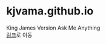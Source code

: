 # kjvama.github.io
King James Version Ask Me Anything<br />
<a href="http://kjvama.com" target="_blank">링크</a>로 이동
